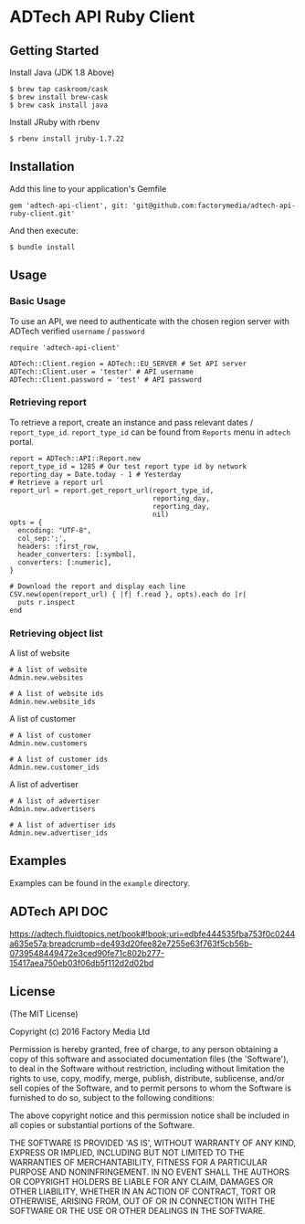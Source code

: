 # ADTech API Ruby Client

## Getting Started

Install Java (JDK 1.8 Above)

```
$ brew tap caskroom/cask
$ brew install brew-cask
$ brew cask install java
```

Install JRuby with rbenv
```
$ rbenv install jruby-1.7.22
```

## Installation

Add this line to your application's Gemfile

```
gem 'adtech-api-client', git: 'git@github.com:factorymedia/adtech-api-ruby-client.git'
```

And then execute:

```
$ bundle install
```

## Usage

### Basic Usage

To use an API, we need to authenticate with the chosen region server with ADTech verified `username` / `password`
```
require 'adtech-api-client'

ADTech::Client.region = ADTech::EU_SERVER # Set API server
ADTech::Client.user = 'tester' # API username
ADTech::Client.password = 'test' # API password
```

### Retrieving report

To retrieve a report, create an instance and pass relevant dates / `report_type_id`. `report_type_id` can be found from `Reports` menu in `adtech` portal.

```
report = ADTech::API::Report.new
report_type_id = 1285 # Our test report type id by network
reporting_day = Date.today - 1 # Yesterday
# Retrieve a report url
report_url = report.get_report_url(report_type_id,
                                   reporting_day,
                                   reporting_day,
                                   nil)
opts = {
  encoding: "UTF-8",
  col_sep:';',
  headers: :first_row,
  header_converters: [:symbol],
  converters: [:numeric],
}

# Download the report and display each line
CSV.new(open(report_url) { |f| f.read }, opts).each do |r|
  puts r.inspect
end
```

### Retrieving object list

A list of website
```
# A list of website
Admin.new.websites

# A list of website ids
Admin.new.website_ids
```
A list of customer
```
# A list of customer
Admin.new.customers

# A list of customer ids
Admin.new.customer_ids
```

A list of advertiser
```
# A list of advertiser
Admin.new.advertisers

# A list of advertiser ids
Admin.new.advertiser_ids
```

## Examples

Examples can be found in the `example` directory.

## ADTech API DOC

https://adtech.fluidtopics.net/book#!book;uri=edbfe444535fba753f0c0244a635e57a;breadcrumb=de493d20fee82e7255e63f763f5cb56b-0739548449472e3ced90fe71c802b277-15417aea750eb03f06db5f112d2d02bd

## License

(The MIT License)

Copyright (c) 2016 Factory Media Ltd

Permission is hereby granted, free of charge, to any person obtaining a copy of this software and associated documentation files (the 'Software'), to deal in the Software without restriction, including without limitation the rights to use, copy, modify, merge, publish, distribute, sublicense, and/or sell copies of the Software, and to permit persons to whom the Software is furnished to do so, subject to the following conditions:

The above copyright notice and this permission notice shall be included in all copies or substantial portions of the Software.

THE SOFTWARE IS PROVIDED 'AS IS', WITHOUT WARRANTY OF ANY KIND, EXPRESS OR IMPLIED, INCLUDING BUT NOT LIMITED TO THE WARRANTIES OF MERCHANTABILITY, FITNESS FOR A PARTICULAR PURPOSE AND NONINFRINGEMENT. IN NO EVENT SHALL THE AUTHORS OR COPYRIGHT HOLDERS BE LIABLE FOR ANY CLAIM, DAMAGES OR OTHER LIABILITY, WHETHER IN AN ACTION OF CONTRACT, TORT OR OTHERWISE, ARISING FROM, OUT OF OR IN CONNECTION WITH THE SOFTWARE OR THE USE OR OTHER DEALINGS IN THE SOFTWARE.
